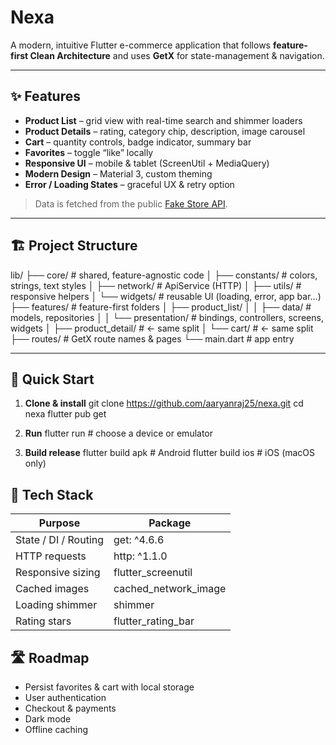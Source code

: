 # Nexa

A modern, intuitive Flutter e-commerce application that follows **feature-first Clean Architecture** and uses **GetX** for state-management & navigation.

---

## ✨ Features
- **Product List** – grid view with real-time search and shimmer loaders  
- **Product Details** – rating, category chip, description, image carousel  
- **Cart** – quantity controls, badge indicator, summary bar  
- **Favorites** – toggle “like” locally  
- **Responsive UI** – mobile & tablet (ScreenUtil + MediaQuery)  
- **Modern Design** – Material 3, custom theming  
- **Error / Loading States** – graceful UX & retry option

> Data is fetched from the public [Fake Store API](https://fakestoreapi.com).

---

## 🏗️ Project Structure
lib/
├── core/ # shared, feature-agnostic code
│ ├── constants/ # colors, strings, text styles
│ ├── network/ # ApiService (HTTP)
│ ├── utils/ # responsive helpers
│ └── widgets/ # reusable UI (loading, error, app bar…)
├── features/ # feature-first folders
│ ├── product_list/
│ │ ├── data/ # models, repositories
│ │ └── presentation/ # bindings, controllers, screens, widgets
│ ├── product_detail/ # ← same split
│ └── cart/ # ← same split
├── routes/ # GetX route names & pages
└── main.dart # app entry

---

## 🚀 Quick Start

1. **Clone & install**
git clone https://github.com/aaryanraj25/nexa.git
cd nexa
flutter pub get


2. **Run**
flutter run # choose a device or emulator


3. **Build release**
flutter build apk # Android
flutter build ios # iOS (macOS only)


## 🔧 Tech Stack

| Purpose                | Package                |
|------------------------|------------------------|
| State / DI / Routing   | get: ^4.6.6            |
| HTTP requests          | http: ^1.1.0           |
| Responsive sizing      | flutter_screenutil     |
| Cached images          | cached_network_image   |
| Loading shimmer        | shimmer                |
| Rating stars           | flutter_rating_bar     |


## 🛣️ Roadmap
- Persist favorites & cart with local storage
- User authentication
- Checkout & payments
- Dark mode
- Offline caching
